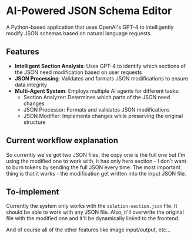 # AI-Powered JSON Schema Editor

A Python-based application that uses OpenAI's GPT-4 to intelligently modify JSON schemas based on natural language requests.

## Features

- **Intelligent Section Analysis**: Uses GPT-4 to identify which sections of the JSON need modification based on user requests
- **JSON Processing**: Validates and formats JSON modifications to ensure data integrity
- **Multi-Agent System**: Employs multiple AI agents for different tasks:
  - Section Analyzer: Determines which parts of the JSON need changes
  - JSON Processor: Formats and validates JSON modifications
  - JSON Modifier: Implements changes while preserving the original structure

## Current workflow explanation
So currently we've got two JSON files, the copy one is the full one but I'm using the modified one to work with, it has only hero section - I don't want to burn tokens by sending the full JSON every time. The most important thing is that it works - the modification get written into the input JSON file.

## To-implement

Currently the system only works with the `solution-section.json` file. It should be able to work with any JSON file. 
Also, it'll overwrite the original file with the modified one and it'll be dynamically linked to the frontend.

And of course all of the other features like image input/output, etc...
